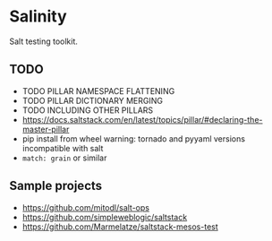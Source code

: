 # Salinity

Salt testing toolkit.

## TODO

- TODO PILLAR NAMESPACE FLATTENING
- TODO PILLAR DICTIONARY MERGING
- TODO INCLUDING OTHER PILLARS
- https://docs.saltstack.com/en/latest/topics/pillar/#declaring-the-master-pillar
- pip install from wheel warning: tornado and pyyaml versions incompatible with salt
- `match: grain` or similar

## Sample projects

- https://github.com/mitodl/salt-ops
- https://github.com/simpIeweblogic/saltstack
- https://github.com/Marmelatze/saltstack-mesos-test
